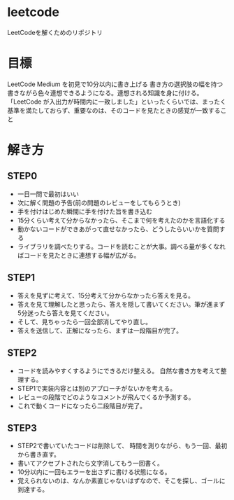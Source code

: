 # leetcode
LeetCodeを解くためのリポジトリ

# 目標
LeetCode Medium を初見で10分以内に書き上げる
書き方の選択肢の幅を持つ
書きながら色々連想できるようになる。連想される知識を身に付ける。
「LeetCode が入出力が時間内に一致しました」といったくらいでは、まったく基準を満たしておらず、重要なのは、そのコードを見たときの感覚が一致すること

# 解き方
## STEP0
- 一日一問で最初はいい
- 次に解く問題の予告(前の問題のレビューをしてもらうとき)
- 手を付けはじめた瞬間に手を付けた旨を書き込む
- 15分くらい考えて分からなかったら、そこまで何を考えたのかを言語化する
- 動かないコードができあがって直せなかったら、どうしたらいいかを質問する
- ライブラリを調べたりする。コードを読むことが大事。調べる量が多くなればコードを見たときに連想する幅が広がる。

## STEP1
- 答えを見ずに考えて、15分考えて分からなかったら答えを見る。
- 答えを見て理解したと思ったら、答えを隠して書いてください。筆が進まず5分迷ったら答えを見てください。
- そして、見ちゃったら一回全部消してやり直し。
- 答えを送信して、正解になったら、まずは一段階目が完了。
## STEP2
- コードを読みやすくするようにできるだけ整える。 自然な書き方を考えて整理する。
- STEP1で実装内容とは別のアプローチがないかを考える。
- レビューの段階でどのようなコメントが飛んでくるか予測する。
- これで動くコードになったら二段階目が完了。

## STEP3
- STEP2で書いていたコードは削除して、 時間を測りながら、もう一回、最初から書き直す。
- 書いてアクセプトされたら文字消してもう一回書く。
- 10分以内に一回もエラーを出さずに書ける状態になる。
- 覚えられないのは、なんか素直じゃないはずなので、そこを探し、ゴールに到達する。
